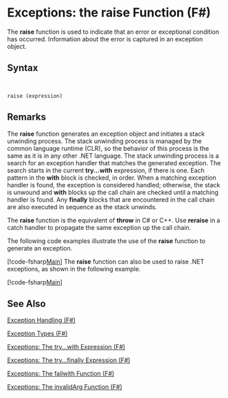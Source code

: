 # Exceptions: the raise Function (F#)

The **raise** function is used to indicate that an error or exceptional condition has occurred. Information about the error is captured in an exception object.


## Syntax


```


raise (expression)

```



## Remarks
The **raise** function generates an exception object and initiates a stack unwinding process. The stack unwinding process is managed by the common language runtime (CLR), so the behavior of this process is the same as it is in any other .NET language. The stack unwinding process is a search for an exception handler that matches the generated exception. The search starts in the current **try...with** expression, if there is one. Each pattern in the **with** block is checked, in order. When a matching exception handler is found, the exception is considered handled; otherwise, the stack is unwound and **with** blocks up the call chain are checked until a matching handler is found. Any **finally** blocks that are encountered in the call chain are also executed in sequence as the stack unwinds.

The **raise** function is the equivalent of **throw** in C# or C++. Use **reraise** in a catch handler to propagate the same exception up the call chain.

The following code examples illustrate the use of the **raise** function to generate an exception.

[!code-fsharp[Main](snippets/fslangref2/snippet5801.fs)]
    The **raise** function can also be used to raise .NET exceptions, as shown in the following example.

[!code-fsharp[Main](snippets/fslangref2/snippet5802.fs)]
    
## See Also
[Exception Handling &#40;F&#35;&#41;](Exception+Handling+%28FSharp%29.md)

[Exception Types &#40;F&#35;&#41;](Exception+Types+%28FSharp%29.md)

[Exceptions: The try...with Expression &#40;F&#35;&#41;](Exceptions+-+The+try...with+Expression+%28FSharp%29.md)

[Exceptions: The try...finally Expression &#40;F&#35;&#41;](Exceptions+-+The+try...finally+Expression+%28FSharp%29.md)

[Exceptions: The failwith Function &#40;F&#35;&#41;](Exceptions+-+The+failwith+Function+%28FSharp%29.md)

[Exceptions: The invalidArg Function &#40;F&#35;&#41;](Exceptions+-+The+invalidArg+Function+%28FSharp%29.md)

